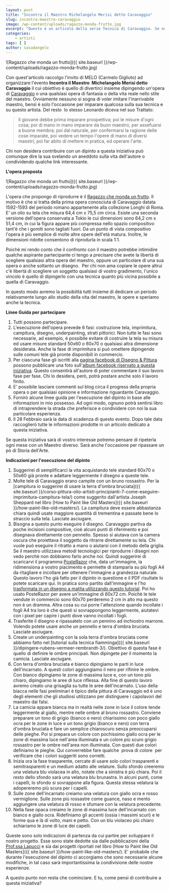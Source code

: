 ```yaml
---
layout: post
title: "Incontra il Maestro Michelangelo Merisi detto Caravaggio"
slug: incontra-maestro-caravaggio
image: /wp-content/uploads/ragazzo-monda-frutto.jpg
excerpt: "Questo è un articolo della serie Tecnica di Caravaggio. Se non hai letto gli articoli precedenti ti consiglio di leggerli prima di andare avanti con la"
categories:
    - artisti
tags: [ ]
author: sasadangelo
---
```


![Ragazzo che monda un frutto]({{ site.baseurl }}/wp-content/uploads/ragazzo-monda-frutto.jpg)

Con quest'articolo raccolgo l'invito di MELO (Carmelo Gigliuto) ad organizzare l'evento **Incontra il Maestro  Michelangelo Merisi detto Caravaggio** il cui obiettivo è quello di divertirci insieme dipingendo un'opera di [Caravaggio](https://it.wikipedia.org/wiki/Michelangelo_Merisi_da_Caravaggio) o una qualsiasi opera di fantasia o della vita reale nello stile del maestro. Ovviamente nessuno si sogna di voler imitare l'inarrivabile maestro, bensì è solo l'occasione per imparare qualcosa sulla sua tecnica e su questo artista. Del resto  lo stesso Leonardo diceva nel suo Trattato:

> Il giovane debbe prima imparare prospettiva; poi le misure d'ogni cosa; poi di mano in mano imparare da buon maestro, per assefuarsi a buone membra; poi dal naturale, per confermarsi la ragione delle cose imparate, poi vedere un tempo l'opere di mano di diversi maestri; poi far abito di mettere in pratica, ed operare l'arte.

Chi non desidera contribuire con un dipinto a questa iniziativa può comunque dire la sua svelando un aneddoto sulla vita dell'autore o condividendo qualche link interessante.

**L'opera proposta** 

![Ragazzo che monda un frutto]({{ site.baseurl }}/wp-content/uploads/ragazzo-monda-frutto.jpg)

L'opera che propongo di riprodurre è il [Ragazzo che monda un frutto](https://it.wikipedia.org/wiki/Ragazzo_che_monda_un_frutto). Il motivo è che si tratta della prima opera conosciuta di Caravaggio datata 1592-1593 del periodo romano appartenente alla collezione Longhi di Roma. E' un olio su tela che misura 64,4 cm x 75,5 cm circa. Esiste una seconda versione dell'opera conservata a Tokio le cui dimensioni sono 64,2 cm x 51,4 cm, in cui la figura appare più compressa nello spazio compositivo tant'è che i gomiti sono tagliati fuori. Da un punto di vista compositivo l'opera è più semplice di molte altre opere dell'età matura. Inoltre, le dimensioni ridotte consentono di riprodurla in scala 1:1.

Poichè mi rendo conto che il confronto con il maestro potrebbe intimidire qualche aspirante partecipante ci tengo a precisare che avete la libertà di scegliere qualsiasi altra opera del maestro, oppure un particolare di una sua opera o anche soltanto un disegno.  Per chi non ama copiare le opere altrui c'è libertà di scegliere un soggetto qualsiasi di vostro gradimento, l'unico vincolo è quello di dipingerlo con una tecnica quanto più vicina possibile a quella di Caravaggio.

In questo modo avremo la possibilità tutti insieme di dedicare un periodo relativamente lungo allo studio della vita del maestro, le opere e speriamo anche la tecnica.

**Linee Guida per partecipare**

1. Tutti possono partecipare.
2. L'esecuzione dell'opera prevede 6 fasi: costruzione tela, imprimitura, campitura, disegno, underpainting, strati pittorici. Non tutte le fasi sono necessarie, ad esempio, è possibile evitare di costruire la tela su misura ed usare misure standard 50x60 o 60x70 o qualsiasi altra dimensione desiderata. Anche la fase di imprimitura si può omettere dipingendo sulle comuni tele già pronte disponibili in commercio.
3. Per ciascuna fase gli iscritti alla [pagina facebook di Disegno & Pittura](http://www.facebook.com/disegno.pittura) possono pubblicare una foto sull'[album facebook riservato a questa iniziativa](http://www.facebook.com/media/set/?set=a.497194769266.271386.108988824266&type=3). Questo consentirà all'autore di poter commentare il suo lavoro fase per fase. Chi lo desidera, però, potrà postare anche solo il lavoro finito.
4. E' possibile lasciare commenti sul blog circa il progress della propria opera o per qualsiasi opinione e informazione riguardante Caravaggio.
5. Fornirò alcune linee guida per l'esecuzione del dipinto in base alle informazioni in mio possesso. Ad ogni modo, ognuno potrà sentirsi libro di intraprendere la strada che preferisce e condividere con noi la sua particolare esperienza.
6. Il 28 Febbraio sarà la data di scadenza di questo evento. Dopo tale data raccoglierò tutte le informazioni prodotte in un articolo dedicato a questa iniziativa.

Se questa iniziativa sarà di vostro interesse potremo pensare di ripeterla ogni mese con un Maestro diverso. Sarà anche l'occasione per ripassare un pò di Storia dell'Arte.

**Indicazioni per l'esecuzione del dipinto**

1. Suggerirei di semplificarci la vita acquistando tele standard 60x70 o 50x60 già pronte e adattare leggermente il disegno a queste tele.
2. Molte tele di Caravaggio erano campite con un bruno rossastro. Per la [campitura io suggerirei di usare la terra d'ombra bruciata]({{ site.baseurl }}/corso-pittura-olio-artisti-principianti-7-come-eseguire-imprimitura-campitura-tela/) come suggerito dall'artista Joseph Sheppard nel libro [How to Paint like Old Masters]({{ site.baseurl }}/how-paint-like-old-masters/). La campitura deve essere abbastanza chiara quindi usate maggiore quantità di trementina e passate bene lo straccio sulla tela. Lasciate asciugare.
3. Bisogna a questo punto eseguire il disegno. Caravaggio partiva da poche incisioni compositive, cioè alcuni punti di riferimento e poi disegnava direttamente con pennello. Spesso si aiutava con la camera oscura che proiettava il soggetto da ritrarre direttamente su tela. Chi vuole può eseguire il ritratto a mano o aiutarsi con il metodo della griglia. Se il maestro utilizzava metodi tecnologici per riprodurre i disegni non vedo perchè non dobbiamo farlo anche noi. Quindi suggerirei di scaricarvi il programma [PosteRazor](http://posterazor.sourceforge.net/) che, data un'immagine, la ridimensiona a vostro piacimento e permette di stamparla su più fogli A4 da ritagliare e incollare per ottenere l'immagine a grandezza naturale. Questo lavoro l'ho già fatto per il dipinto in questione e il PDF risultate lo potete scaricare qui. In pratica sono partito dall'immagine e l'ho [trasformata in un disegno a matita utilizzando questo tutorial](http://www.gimpusers.com/tutorials/making-a-pencil-drawing-from-a-photo). Poi ho usato PosteRazor per avere un'immagine di 60x72 cm. Poichè le tele vendute in commercio sono 60x70 perderemo 2 cm in alto ma questo non è un dramma. Altra cosa su cui porre l'attenzione quando incollate i fogli A4 tra loro è che questi si sovrappongono leggermente, aiutatevi con i pixel per capire i punti dove vanno incollati i fogli.
4. Trasferite il disegno e ripassatelo con un pennino ad inchiostro marrone. Volendo potete usare anche un pennello e terra d'ombra bruciata. Lasciate asciugare.
5. Create un underpainting con la sola terra d'ombra bruciata come abbiamo fatto nel [tutorial sulla tecnica fiamminga]({{ site.baseurl }}/dipingere-rubens-vermeer-rembrandt-3/). Obiettivo di questa fase è quello di definire le ombre principali. Non dipingete per il momento la camicia. Lasciate asciugare.
6. Con terra d'ombra bruciata e bianco dipingiamo le parti in luce dell'incarnato. A questi colori aggiungiamo il nero per rifinire le ombre. Con bianco dipingiamo le zone di massima luce e, con un tono più chiaro, dipingiamo le aree di luce riflessa. Alla fine di questo lavoro avremo creato una grisaglia su tutte le aree dell'incarnato. L'uso della biacca nelle fasi preliminari è tipico della pittura di Caravaggio ed è uno degli elementi che gli studiosi utilizzano per distinguere i capolavori del maestro dai falsi.
7. La camicia appare bianca ma in realtà nelle zone in luce il colore tende leggermente al giallo, mentre nelle ombre al bruno rossastro. Conviene preparare un tono di grigio (bianco e nero) chiarissimo con poco giallo ocra per le zone in luce e un tono grigio (bianco e nero) con terra d'ombra bruciata e fare un semplice chiaroscuro senza preoccuparsi delle pieghe. Poi si prepara un colore con pochissimo giallo ocra per le zone di massima luce nell'area illuminata e un colore più scuro grigio rossastro per le ombre nell'area non illuminata. Con questi due colori definiamo le pieghe. Qui converrebbe fare qualche  prova di colore  per verificare che i colori suggeriti sono corretti.
8. Inizia ora la fase trasparente, cercate di usare solo colori trasparenti e semitrasparenti e un medium adatto alle velature. Sullo sfondo creeremo una velatura blu violacea in alto, notate che a sinistra è più chiara. Poi il resto dello sfondo sarà una velatura blu brunastra. In alcuni punti, come i capelli, lo sfondo si sovrappone alla figura. Questa stessa velatura la adopereremo più scura per i capelli.
9. Sulle zone dell'incarnato creiamo una velatura con giallo ocra e rosso vermiglione. Sulle zone più rossastre come guance, naso e mento aggiungere una velatura di rosso e sfumare con la velatura precedente.
10. Nella fase opaca creiamo le zone di massima luce dell'incarnato con bianco e giallo ocra. Ridefiniamo gli accenti (ossia i massimi scuri) e le forme qua e là di volto, mani e petto. Con un blu violaceo più chiaro schiariamo le zone di luce dei capelli.

Queste sono solo indicazioni di partenza da cui partire per sviluppare il nostro progetto. Esse sono state dedotte sia dalle pubblicazioni della [Prof.ssa Lapucci](http://www.robertalapucci.com/) e sia dai progetti riportati nel libro [How to Paint like Old Masters]({{ site.baseurl }}/how-paint-like-old-masters/). E' probabile che durante l'esecuzione del dipinto ci accorgiamo che sono necessarie alcune modifiche, in tal caso sarà importantissima la condivisione delle nostre esperienze.

A questo punto non resta che cominciare. E tu, come pensi di contribuire a questa iniziativa?
